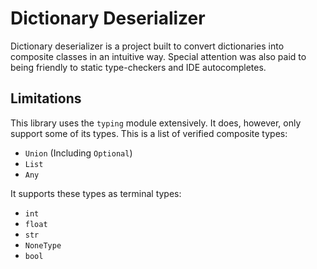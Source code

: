 # Dictionary Deserializer

Dictionary deserializer is a project built to convert dictionaries into
composite classes in an intuitive way. Special attention was also paid
to being friendly to static type-checkers and IDE autocompletes.

## Limitations

This library uses the `typing` module extensively. It does, however, only
support some of its types. This is a list of verified composite types:

* `Union` (Including `Optional`)
* `List`
* `Any`

It supports these types as terminal types:

* `int`
* `float`
* `str`
* `NoneType`
* `bool`
